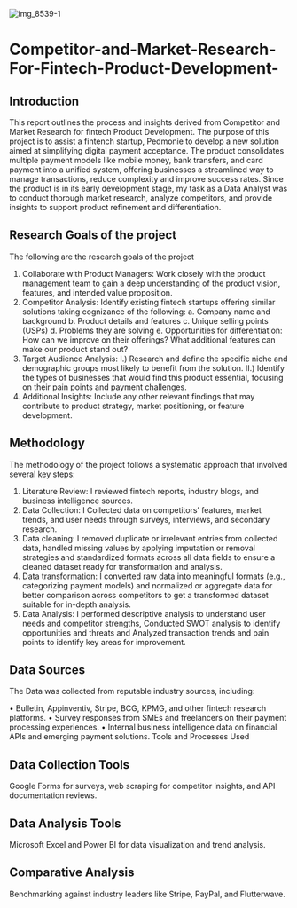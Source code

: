 ![img_8539-1](https://github.com/user-attachments/assets/0543dc1b-6d79-4276-81f9-23c9f23667a7)

# Competitor-and-Market-Research-For-Fintech-Product-Development-

## Introduction 

This report outlines the process and insights derived from Competitor and Market Research for fintech Product Development. The purpose of this project is to assist a fintench startup, Pedmonie to develop a new solution aimed at simplifying digital payment acceptance. The product consolidates multiple payment models like mobile money, bank transfers, and card payment into a unified system, offering businesses a streamlined way to manage transactions, reduce complexity and improve success rates. Since the product is in its early development stage, my task as a Data Analyst was to conduct thorough market research, analyze competitors, and provide insights to support product refinement and differentiation.


## Research Goals of the project

The following are the research goals of the project

1. 	Collaborate with Product Managers: Work closely with the product management team to gain a deep understanding of the product vision, features, and intended value proposition.
2. 	Competitor Analysis: Identify existing fintech startups offering similar solutions taking cognizance of the following:
   a. Company name and background
   b. Product details and features
   c.	Unique selling points (USPs)
   d.	Problems they are solving
   e.	Opportunities for differentiation: How can we improve on their offerings? What additional features can make our product stand out?
3.	Target Audience Analysis: I.) Research and define the specific niche and demographic groups most likely to benefit from the solution. II.) Identify the types of businesses that would find this product essential, focusing on their pain points and payment challenges.
4.	Additional Insights: Include any other relevant findings that may contribute to product strategy, market positioning, or feature development.

## Methodology

The methodology of the project follows a systematic approach that involved several key steps:
1.	Literature Review: I reviewed fintech reports, industry blogs, and business intelligence sources.
2.	Data Collection: I Collected data on competitors’ features, market trends, and user needs through surveys, interviews, and secondary research.
3.	Data cleaning: I removed duplicate or irrelevant entries from collected data, handled missing values by applying imputation or removal strategies and standardized formats across all data fields to ensure a cleaned dataset ready for transformation and analysis.
4.	Data transformation: I converted raw data into meaningful formats (e.g., categorizing payment models) and normalized or aggregate data for better comparison across competitors to get a transformed dataset suitable for in-depth analysis.
5.	Data Analysis: I performed descriptive analysis to understand user needs and competitor strengths, Conducted SWOT analysis to identify opportunities and threats and Analyzed transaction trends and pain points to identify key areas for improvement. 

## Data Sources
The Data was collected from reputable industry sources, including:

•	Bulletin, Appinventiv, Stripe, BCG, KPMG, and other fintech research platforms.
•	Survey responses from SMEs and freelancers on their payment processing experiences.
•	Internal business intelligence data on financial APIs and emerging payment solutions.
Tools and Processes Used

## Data Collection Tools 
Google Forms for surveys, web scraping for competitor insights, and API documentation reviews.

## Data Analysis Tools 
Microsoft Excel and Power BI for data visualization and trend analysis.

## Comparative Analysis 
Benchmarking against industry leaders like Stripe, PayPal, and Flutterwave.


